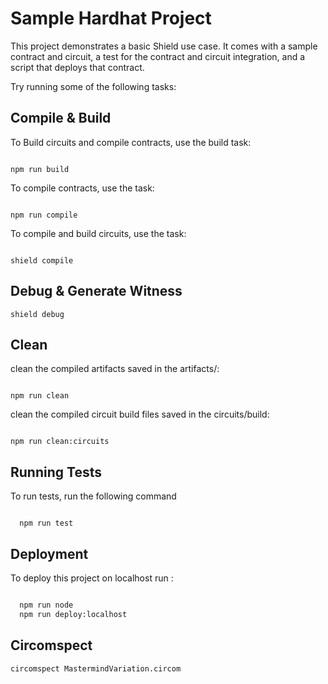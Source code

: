 # Sample Hardhat Project

This project demonstrates a basic Shield use case. It comes with a sample contract and circuit, a test for the contract and circuit integration, and a script that deploys that contract.

Try running some of the following tasks:

## Compile & Build

To Build circuits and compile contracts, use the build task:

```shell

npm run build
```

To compile contracts, use the task:

```shell

npm run compile
```

To compile and build circuits, use the task:

```shell

shield compile
```

## Debug & Generate Witness

```
shield debug
```

## Clean

clean the compiled artifacts saved in the artifacts/:

```shell

npm run clean
```

clean the compiled circuit build files saved in the circuits/build:

```shell

npm run clean:circuits
```

## Running Tests

To run tests, run the following command

```shell

  npm run test
```

## Deployment

To deploy this project on localhost run :

```bash

  npm run node
  npm run deploy:localhost

```

## Circomspect
```bash
circomspect MastermindVariation.circom
```
